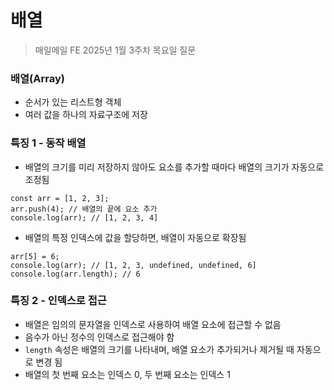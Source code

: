 # 배열

> 매일메일 FE 2025년 1월 3주차 목요일 질문

### 배열(Array)
- 순서가 있는 리스트형 객체
- 여러 값을 하나의 자료구조에 저장

### 특징 1 - 동작 배열
- 배열의 크기를 미리 저장하지 않아도 요소를 추가할 때마다 배열의 크기가 자동으로 조정됨
```
const arr = [1, 2, 3];
arr.push(4); // 배열의 끝에 요소 추가
console.log(arr); // [1, 2, 3, 4]
```
- 배열의 특정 인덱스에 값을 할당하면, 배열이 자동으로 확장됨
```
arr[5] = 6;
console.log(arr); // [1, 2, 3, undefined, undefined, 6]
console.log(arr.length); // 6
```

### 특징 2 - 인덱스로 접근
- 배열은 임의의 문자열을 인덱스로 사용하여 배열 요소에 접근할 수 없음
- 음수가 아닌 정수의 인덱스로 접근해야 함
- `length` 속성은 배열의 크기를 나타내며, 배열 요소가 추가되거나 제거될 때 자동으로 변경 됨
- 배열의 첫 번째 요소는 인덱스 0, 두 번째 요소는 인덱스 1
